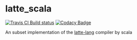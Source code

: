 # latte_scala 

<a href="https://travis-ci.org/JYInMyHeart/latte_scala"><img src="https://travis-ci.org/JYInMyHeart/latte_scala.svg?branch=master" alt="Travis CI Build status"></a>    [![Codacy Badge](https://api.codacy.com/project/badge/Grade/ba669cdb19f84ae8a99d6c154c1c35e4)](https://app.codacy.com/app/JYInMyHeart/latte_scala?utm_source=github.com&utm_medium=referral&utm_content=JYInMyHeart/latte_scala&utm_campaign=Badge_Grade_Dashboard)

An subset implementation of the [latte-lang](http://latte-lang.org/) compiler by scala



